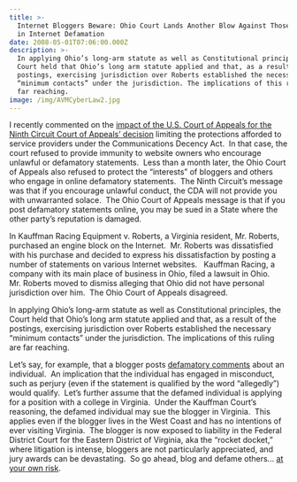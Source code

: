 ```yaml
---
title: >-
  Internet Bloggers Beware: Ohio Court Lands Another Blow Against Those Engaging
  in Internet Defamation
date: 2008-05-01T07:06:00.000Z
description: >-
  In applying Ohio’s long-arm statute as well as Constitutional principles, the
  Court held that Ohio’s long arm statute applied and that, as a result of the
  postings, exercising jurisdiction over Roberts established the necessary
  “minimum contacts” under the jurisdiction. The implications of this ruling are
  far reaching.
image: /img/AVMCyberLaw2.jpg
---
```

I recently commented on the <a href="http://cyberlawyerblog.com/2008/04/04/internet-defamation-law-and-qualifying-as-a-service-provider--the-latest-interpretation-of-section-230-of-the-communications-decency-act.aspx" target="_blank" rel="nofollow" >impact of the U.S. Court of Appeals for the Ninth Circuit Court of Appeals’ decision</a>&nbsp;limiting the protections afforded to service providers under the Communications Decency Act.&nbsp; In that case, the court refused to provide immunity to website owners who encourage unlawful or defamatory statements.&nbsp; Less than a month later, the Ohio Court of Appeals also refused to protect the “interests” of bloggers and others who engage in online defamatory statements.&nbsp; The Ninth Circuit’s message was that if you encourage unlawful conduct, the CDA will not provide you with unwarranted solace.&nbsp; The Ohio Court of Appeals message is that if you post defamatory statements online, you may be sued in a State where the other party’s reputation is damaged.

In Kauffman Racing Equipment v. Roberts, a Virginia resident, Mr. Roberts, purchased an engine block on the Internet.&nbsp; Mr. Roberts was dissatisfied with his purchase and decided to express his dissatisfaction by posting a number of statements on various Internet websites.&nbsp;&nbsp; Kauffman Racing, a company with its main place of business in Ohio, filed a lawsuit in Ohio.&nbsp;&nbsp; Mr. Roberts moved to dismiss alleging that Ohio did not have personal jurisdiction over him.&nbsp; The Ohio Court of Appeals disagreed.

In applying Ohio’s long-arm statute as well as Constitutional principles, the Court held that Ohio’s long arm statute applied and that, as a result of the postings, exercising jurisdiction over Roberts established the necessary “minimum contacts” under the jurisdiction. The implications of this ruling are far reaching.

Let’s say, for example, that a blogger posts <a href="http://www.cyberdefamationlawyer.com/" target="_blank" rel="nofollow" >defamatory comments</a>&nbsp;about an individual.&nbsp; An implication that the individual has engaged in misconduct, such as perjury (even if the statement is qualified by the word “allegedly”) would qualify.&nbsp; Let’s further assume that the defamed individual is applying for a position with a college in Virginia.&nbsp; Under the Kauffman Court’s reasoning, the defamed individual may sue the blogger in Virginia.&nbsp; This applies even if the blogger lives in the West Coast and has no intentions of ever visiting Virginia.&nbsp; The blogger is now exposed to liability in the Federal District Court for the Eastern District of Virginia, aka the “rocket docket,” where litigation is intense, bloggers are not particularly appreciated, and jury awards can be devastating.&nbsp; So go ahead, blog and defame others… <a href="http://www.cyberinternetlawyer.com/" target="_blank" rel="nofollow" >at your own risk</a>.
